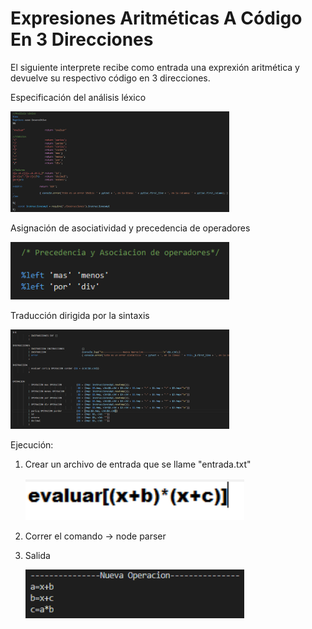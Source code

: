 # Expresiones Aritméticas A Código En 3 Direcciones

El siguiente interprete recibe como entrada una exprexión aritmética y devuelve su respectivo código en 3 direcciones.

Especificación del análisis léxico

<img src="/imagenes/lexico.png" width="350" title="Análisis Léxico">

Asignación de asociatividad y precedencia de operadores

<img src="/imagenes/precedencia.png" width="350" title="Precedencia De Operadores">

Traducción dirigida por la sintaxis

<img src="/imagenes/tds.png" width="350" title="TDS">


Ejecución: 

1) Crear un archivo de entrada que se llame "entrada.txt"

    <img src="/imagenes/entrada.png" width="350" title="Entrada">

2) Correr el comando -> node parser

3) Salida

    <img src="/imagenes/salida.png" width="350" title="Salida">
